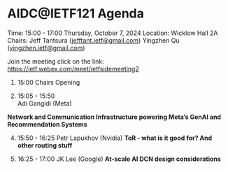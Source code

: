 # AIDC@IETF121 Agenda

Time: 15:00 - 17:00 Thursday, October 7, 2024
Location: Wicklow Hall 2A
Chairs: Jeff Tantsura (jefftant.ietf@gmail.com) Yingzhen Qu (yingzhen.ietf@gmail.com)

Join the meeting click on the link: https://ietf.webex.com/meet/ietfsidemeeting2

1. 15:00
Chairs
Opening

3. 15:05 - 15:50  
Adi Gangidi (Meta)

**Network and Communication Infrastructure powering Meta’s GenAI and Recommendation Systems**


4. 15:50 - 16:25
Petr Lapukhov (Nvidia)
**ToR - what is it good for? And other routing stuff**


6. 16:25 - 17:00
JK Lee (Google)
**At-scale AI DCN design considerations**
